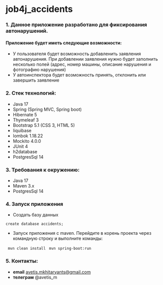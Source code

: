 # job4j_accidents

### 1. Данное приложение разработано для фиксирования автонарушений.

####   Приложение будет иметь следующие возможности:

+ У пользователя будет возможность добавленить заявления автонарушения.
  При добавлении заявления нужно будет заполнить несколько полей
  (адрес, номер машины, описание нарушения и фотографию нарушения)
+ У автоинспектора будет возможность принять, отклонить или завершить заявление

### 2. Стек технологий:
+ Java 17
+ Spring (Spring MVC, Spring boot)
+ Hibernate 5
+ Thymeleaf 3
+ Bootstrap 5.1 (CSS 3, HTML 5)
+ liquibase
+ lombok 1.18.22
+ Mockito 4.0.0
+ JUnit 4
+ h2database
+ PostgresSql 14

### 3. Требования к окружению:
+ Java 17
+ Maven 3.x
+ PostgresSql 14

### 4. Запуск приложения
+ Создать базу данных

```create database accidents;```

+ Запуск приложения с maven. Перейдите в корень проекта через командную строку и выполните команды:

``` mvn clean install```
``` mvn spring-boot:run```
### 5. Контакты:
- **email**    avetis.mkhitaryants@gmail.com
- **телеграм** @avetis_m